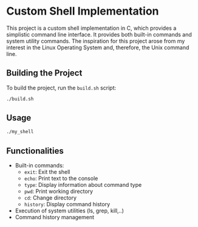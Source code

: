 # Custom Shell Implementation

This project is a custom shell implementation in C, which provides a simplistic command line interface. It provides both built-in commands and system utility commands. The inspiration for this project arose from my interest in the Linux Operating System and, therefore, the Unix command line.

## Building the Project
To build the project, run the `build.sh` script:

```bash
./build.sh
```

## Usage
```bash
./my_shell
```

## Functionalities
- Built-in commands:
  - `exit`: Exit the shell
  - `echo`: Print text to the console
  - `type`: Display information about command type
  - `pwd`: Print working directory
  - `cd`: Change directory
  - `history`: Display command history
- Execution of system utilities (ls, grep, kill,..)
- Command history management
